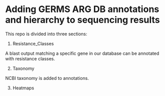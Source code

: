 # Adding GERMS ARG DB annotations and hierarchy to sequencing results

This repo is divided into three sections:

1) Resistance_Classes 

A blast output matching a specific gene in our database can be annotated with resistance classes.

2) Taxonomy

NCBI taxonomy is added to annotations.

3) Heatmaps


